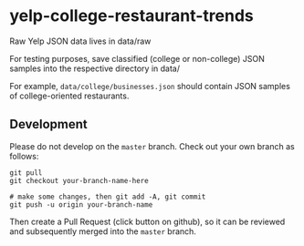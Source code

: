 # yelp-college-restaurant-trends

Raw Yelp JSON data lives in data/raw

For testing purposes, save classified (college or non-college) JSON samples into
the respective directory in data/

For example, `data/college/businesses.json` should contain JSON samples of
college-oriented restaurants.

## Development

Please do not develop on the `master` branch. Check out your own branch as
follows:

```Shell
git pull
git checkout your-branch-name-here

# make some changes, then git add -A, git commit
git push -u origin your-branch-name
```

Then create a Pull Request (click button on github), so it can be reviewed and
subsequently merged into the `master` branch.
